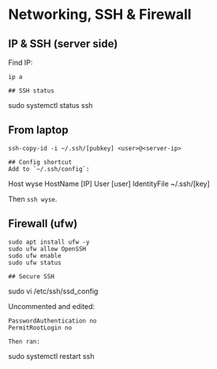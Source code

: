 # Networking, SSH & Firewall

## IP & SSH (server side)
Find IP:
```
ip a

## SSH status
```
sudo systemctl status ssh

## From laptop
```
ssh-copy-id -i ~/.ssh/[pubkey] <user>@<server-ip>

## Config shortcut
Add to `~/.ssh/config`:
```
Host wyse
    HostName [IP]
    User [user]
    IdentityFile ~/.ssh/[key]

Then `ssh wyse`.

## Firewall (ufw)
```
sudo apt install ufw -y
sudo ufw allow OpenSSH
sudo ufw enable
sudo ufw status

## Secure SSH
```
sudo vi /etc/ssh/ssd_config

Uncommented and edited:
```
PasswordAuthentication no
PermitRootLogin no

Then ran:
```
sudo systemctl restart ssh
